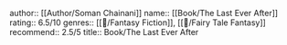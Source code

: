 author:: [[Author/Soman Chainani]]
name:: [[Book/The Last Ever After]]
rating:: 6.5/10
genres:: [[📖/Fantasy Fiction]], [[📖/Fairy Tale Fantasy]]
recommend:: 2.5/5
title:: Book/The Last Ever After
